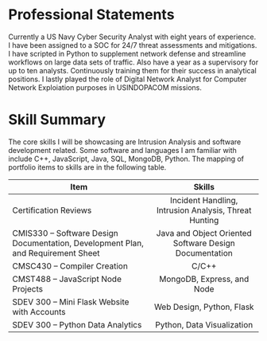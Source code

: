 # Professional Statements #
Currently a US Navy Cyber Security Analyst with eight years of experience. I have been assigned to a SOC for 24/7 threat assessments and mitigations. I have scripted in Python to supplement network defense and streamline workflows on large data sets of traffic. Also have a year as a supervisory for up to ten analysts. Continuously training them for their success in analytical positions. I lastly played the role of Digital Network Analyst for Computer Network Exploiation purposes in USINDOPACOM missions. 

# Skill Summary #
The core skills I will be showcasing are Intrusion Analysis and software development related. Some software and languages I am familiar with include C++, JavaScript, Java, SQL, MongoDB, Python. The mapping of portfolio items to skills are in the following table. 

| Item        | Skills          |
| ------------- |:-------------:|
| Certification Reviews | Incident Handling, Intrusion Analysis, Threat Hunting |
| CMIS330 – Software Design Documentation, Development Plan, and Requirement Sheet | Java and Object Oriented Software Design Documentation |
| CMSC430 – Compiler Creation | C/C++  |
| CMST488 – JavaScript Node Projects | MongoDB, Express, and Node |
| SDEV 300 – Mini Flask Website with Accounts | Web Design, Python, Flask |
| SDEV 300 – Python Data Analytics | Python, Data Visualization |